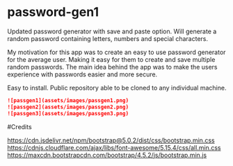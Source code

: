 # password-gen1
Updated password generator with save and paste option. Will generate a random password containing letters, numbers and special characters.

My motivation for this app was to create an easy to use password generator for the average user. Making it easy for them to create and save multiple random passwords. The main idea behind the app was to make the users experience with passwords easier and more secure.

Easy to install. Public repository able to be cloned to any individual machine.


```md
![passgen1](assets/images/passgen1.png)
![passgen2](assets/images/passgen2.png)
![passgen3](assets/images/passgen3.png)
```

#Credits

https://cdn.jsdelivr.net/npm/bootstrap@5.0.2/dist/css/bootstrap.min.css
https://cdnjs.cloudflare.com/ajax/libs/font-awesome/5.15.4/css/all.min.css
https://maxcdn.bootstrapcdn.com/bootstrap/4.5.2/js/bootstrap.min.js

